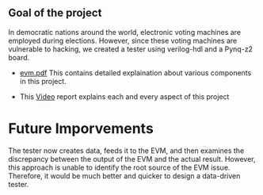 ## Goal of the project
In democratic nations around the world, electronic voting machines are employed during elections. However, since these voting machines are vulnerable to hacking, we created a tester using verilog-hdl and a Pynq-z2 board.

* [evm.pdf](https://github.com/ihdavjar/EEL2020_Project_EVM/blob/63212c4a97fedc2c9091562fed9d1f6c008b4d34/evm.pdf) This contains detailed explaination about various components in this project.

* This [Video](https://drive.google.com/file/d/1lvnXGruU8pRUw1dd6P-zCE52TZ84mwpk/view?usp=sharing) report explains each and every aspect of this project

# Future Imporvements
The tester now creates data, feeds it to the EVM, and then examines the discrepancy between the output of the EVM and the actual result. However, this approach is unable to identify the root source of the EVM issue. Therefore, it would be much better and quicker to design a data-driven tester.
